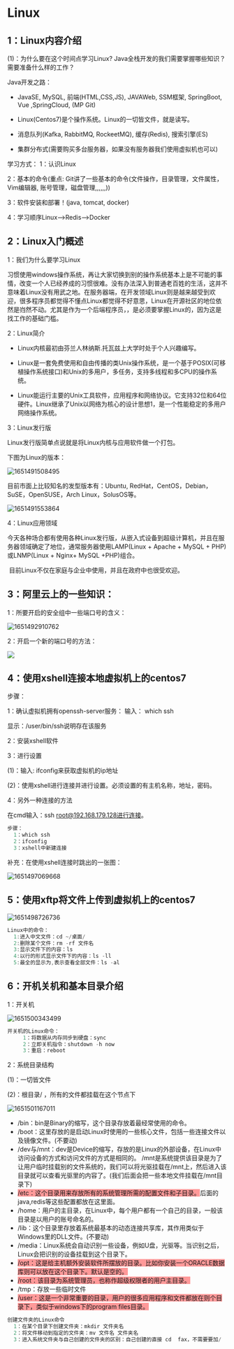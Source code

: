 # Linux

## 1：Linux内容介绍

(1)：为什么要在这个时间点学习Linux? Java全栈开发的我们需要掌握哪些知识？需要准备什么样的工作？

Java开发之路： 

- JavaSE, MySQL, 前端(HTML,CSS,JS), JAVAWeb, SSM框架, SpringBoot, Vue ,SpringCloud, (MP Git)

- Linux(Centos7)是个操作系统。Linux的一切皆文件，就是读写。

- 消息队列(Kafka, RabbitMQ, RockeetMQ), 缓存(Redis), 搜索引擎(ES)

- 集群分布式(需要购买多台服务器，如果没有服务器我们使用虚拟机也可以)

学习方式：
1：认识Linux

2：基本的命令(重点: Git讲了一些基本的命令(文件操作，目录管理，文件属性，Vim编辑器, 账号管理，磁盘管理,,,,,,))

3：软件安装和部署！(java, tomcat, docker)

4：学习顺序Linux-->Redis-->Docker

## 2：Linux入门概述

1：我们为什么要学习Linux

​        习惯使用windows操作系统，再让大家切换到别的操作系统基本上是不可能的事情，改变一个人已经养成的习惯很难。没有办法深入到普通老百姓的生活，这并不意味着Linux没有用武之地。在服务器端，在开发领域Linux则是越来越受到欢迎，很多程序员都觉得不懂点Linux都觉得不好意思，Linux在开源社区的地位依然是岿然不动。尤其是作为一个后端程序员，，是必须要掌握Linux的，因为这是找工作的基础门槛。

2：Linux简介

- Linux内核最初由芬兰人林纳斯.托瓦兹上大学时处于个人兴趣编写。

- Linux是一套免费使用和自由传播的类Unix操作系统，是一个基于POSIX(可移植操作系统接口)和Unix的多用户，多任务，支持多线程和多CPU的操作系统。
- Linux能运行主要的Unix工具软件，应用程序和网络协议。它支持32位和64位硬件。Linux继承了Unix以网络为核心的设计思想1，是一个性能稳定的多用户网络操作系统。

3：Linux发行版

Linux发行版简单点说就是将Linux内核与应用软件做一个打包。

下图为Linux的版本：

![1651491508495](5_2.assets/1651491508495.png)

目前市面上比较知名的发型版本有：Ubuntu, RedHat，CentOS，Debian，SuSE，OpenSUSE，Arch Linux，SolusOS等。

![1651491553864](5_2.assets/1651491553864.png)

4：Linux应用领域

​     今天各种场合都有使用各种Linux发行版，从嵌入式设备到超级计算机，并且在服务器领域确定了地位，通常服务器使用LAMP(Linux + Apache + MySQL + PHP)或LNMP(Linux + Nginx+ MySQL +PHP)组合。

​     目前Linux不仅在家庭与企业中使用，并且在政府中也很受欢迎。



## 3：阿里云上的一些知识：

1：所要开启的安全组中一些端口号的含义：

![1651492910762](5_2.assets/1651492910762.png)

2：开启一个新的端口号的方法：

![](5_2.assets/1651493047714.png)



## 4：使用xshell连接本地虚拟机上的centos7

步骤：

1：确认虚拟机拥有openssh-server服务：
输入： which ssh

显示：/user/bin/ssh说明存在该服务

2：安装xshell软件

3：进行设置

(1)：输入: ifconfig来获取虚拟机的ip地址

(2)：使用xshell进行连接并进行设置。必须设置的有主机名称，地址，密码。

4：另外一种连接的方法

在cmd输入：ssh root@192.168.179.128进行连接。

```java
步骤：
  1：which ssh
  2：ifconfig
  3：xshell中新建连接
```

补充：在使用xshell连接时跳出的一张图：

![1651497069668](5_2.assets/1651497069668.png)

## 5：使用xftp将文件上传到虚拟机上的centos7

![1651498726736](5_2.assets/1651498726736.png)

```java
Linux中的命令：
  1:进入中文文件：cd ~/桌面/
  2:删除某个文件：rm -rf 文件名
  3:显示文件下的内容：ls   
  4:以行的形式显示文件下的内容：ls -ll
  5:最全的显示为,表示查看全部文件：ls -al
```

## 6：开机关机和基本目录介绍

1：开关机

![1651500343499](5_2.assets/1651500343499.png)

```java
开关机的Linux命令：
     1：将数据从内存同步到硬盘：sync
     2：立即关机指令：shutdown -h now
     3：重启：reboot
```

2：系统目录结构

(1)：一切皆文件

(2)：根目录/ ，所有的文件都挂载在这个节点下

![1651501167011](5_2.assets/1651501167011.png)

- /bin：bin是Binary的缩写，这个目录存放着最经常使用的命令。
- /boot：这里存放的是启动Linux时使用的一些核心文件，包括一些连接文件以及镜像文件。(不要动)
- /dev与/mnt：dev是Device的缩写，存放的是Linux的外部设备，在Linux中访问设备的方式和访问文件的方式是相同的。  /mnt是系统提供该目录是为了让用户临时挂载别的文件系统的，我们可以将光驱挂载在/mnt上，然后进入该目录就可以查看光驱里的内容了。(我们后面会把一些本地文件挂载在/mnt目录下)
- <span style="background:#FF9999;">/etc：这个目录用来存放所有的系统管理所需的配置文件和子目录。</span>后面的java,redis等这些配置都放在这里面。
- /home：用户的主目录，在Linux中，每个用户都有一个自己的目录，一般该目录是以用户的账号命名的。
- /lib：这个目录里存放着系统最基本的动态连接共享库，其作用类似于Windows里的DLL文件。(不要动)
- /media：Linux系统会自动识别一些设备，例如U盘，光驱等。当识别之后，Linux会把识别的设备挂载到这个目录下。
- <span style="background:#FF9999;">/opt：这是给主机额外安装软件所摆放的目录。比如你安装一个ORACLE数据库则可以放在这个目录下。默认是空的。</span>
- <span style="background:#FF9999;">/root：该目录为系统管理员，也称作超级权限者的用户主目录。</span>
- /tmp：存放一些临时文件
- <span style="background:#FF9999;">/user：这是一个非常重要的目录，用户的很多应用程序和文件都放在则个目录下，类似于windows下的program files目录。</span>

```java
创建文件夹的Linux命令
  1：在某个目录下创建文件夹：mkdir 文件夹名
  2：将文件移动到指定的文件夹：mv 文件名 文件夹名
  3：进入系统文件夹与自己创建的文件夹的区别：自己创建的直接 cd  fax，不需要要加/
  
```

